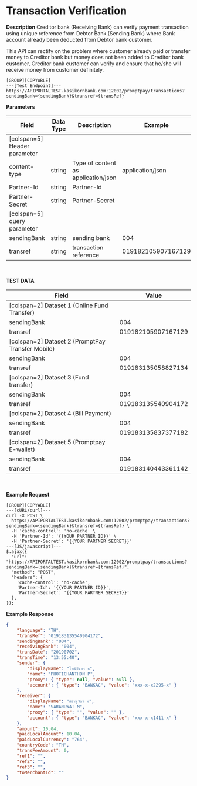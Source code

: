 # Transaction Verification

**Description**
Creditor bank (Receiving Bank) can verify payment transaction using unique reference from Debtor Bank (Sending Bank) where Bank account already been deducted from Debtor bank customer.

This API can rectify on the problem where customer already paid or transfer money to Creditor bank but money does not been added to Creditor bank customer, Creditor bank customer can verify and ensure that he/she will receive money from customer definitely.

```
[GROUP][COPYABLE]
---[Test Endpoint]---
https://APIPORTALTEST.kasikornbank.com:12002/promptpay/transactions?sendingBank={sendingBank}&transref={transRef}
```

**Parameters**

| Field                        | Data Type | Description                         | Example            | Mandatory |
| ---------------------------- | --------- | ----------------------------------- | ------------------ | :-------: |
| [colspan=5] Header parameter |
| content-type                 | string    | Type of content as application/json | application/json   |     Y     |
| Partner-Id                   | string    | Partner-Id                          |                    |     Y     |
| Partner-Secret               | string    | Partner-Secret                      |                    |     Y     |
| [colspan=5] query parameter  |
| sendingBank                  | string    | sending bank                        | 004                |     Y     |
| transref                     | string    | transaction reference               | 019182105907167129 |     Y     |

<br />

**TEST DATA**

| Field                                             | Value              |
| ------------------------------------------------- | ------------------ |
| [colspan=2] Dataset 1 (Online Fund Transfer)      |
| sendingBank                                       | 004                |
| transref                                          | 019182105907167129 |
| [colspan=2] Dataset 2 (PromptPay Transfer Mobile) |
| sendingBank                                       | 004                |
| transref                                          | 019183135058827134 |
| [colspan=2] Dataset 3 (Fund transfer)             |
| sendingBank                                       | 004                |
| transref                                          | 019183135540904172 |
| [colspan=2] Dataset 4 (Bill Payment)              |
| sendingBank                                       | 004                |
| transref                                          | 019183135837377182 |
| [colspan=2] Dataset 5 (Promptpay E-wallet)        |
| sendingBank                                       | 004                |
| transref                                          | 019183140443361142 |

<br />

**Example Request**

```
[GROUP][COPYABLE]
---[cURL/curl]---
curl -X POST \
  https://APIPORTALTEST.kasikornbank.com:12002/promptpay/transactions?sendingBank={sendingBank}&transref={transRef} \
  -H 'cache-control': 'no-cache' \
  -H 'Partner-Id': '{{YOUR PARTNER ID}}' \
  -H 'Partner-Secret': '{{YOUR PARTNER SECRET}}'
---[JS/javascript]---
$.ajax({
  "url": "https://APIPORTALTEST.kasikornbank.com:12002/promptpay/transactions?sendingBank={sendingBank}&transref={transRef}",
  "method": "POST",
  "headers": {
    'cache-control': 'no-cache',
    'Partner-Id': '{{YOUR PARTNER ID}}',
    'Partner-Secret': '{{YOUR PARTNER SECRET}}'
  },
});
```

**Example Response**

```json
{
    "language": "TH",
    "transRef": "019183135540904172",
    "sendingBank": "004",
    "receivingBank": "004",
    "transDate": "20190702",
    "transTime": "13:55:40",
    "sender": {
        "displayName": "โพธิจันทร ธ",
        "name": "PHOTICHANTHON P",
        "proxy": { "type": null, "value": null },
        "account": { "type": "BANKAC", "value": "xxx-x-x2295-x" }
    },
    "receiver": {
        "displayName": "สรานุวัตร ม",
        "name": "SARANUWAT M",
        "proxy": { "type": "", "value": "" },
        "account": { "type": "BANKAC", "value": "xxx-x-x1411-x" }
    },
    "amount": 10.04,
    "paidLocalAmount": 10.04,
    "paidLocalCurrency": "764",
    "countryCode": "TH",
    "transFeeAmount": 0,
    "ref1": "",
    "ref2": "",
    "ref3": "",
    "toMerchantId": ""
}
```
